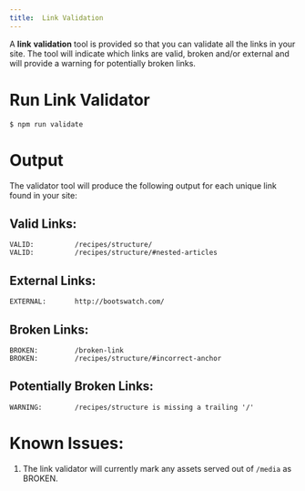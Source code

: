 ```yaml
---
title:  Link Validation
---
```

A **link** **validation** tool is provided so that you can validate all the links in your site.
The tool will indicate which links are valid, broken and/or external and will provide a warning for potentially broken links.

# Run Link Validator

```
$ npm run validate
```

# Output

The validator tool will produce the following output for each unique link found in your site:

## Valid Links:

```
VALID:          /recipes/structure/
VALID:          /recipes/structure/#nested-articles
```

## External Links:

```
EXTERNAL:       http://bootswatch.com/
```

## Broken Links:

```
BROKEN:         /broken-link
BROKEN:         /recipes/structure/#incorrect-anchor
```

## Potentially Broken Links:

```
WARNING:        /recipes/structure is missing a trailing '/'
```

# Known Issues:

1. The link validator will currently mark any assets served out of `/media` as BROKEN.